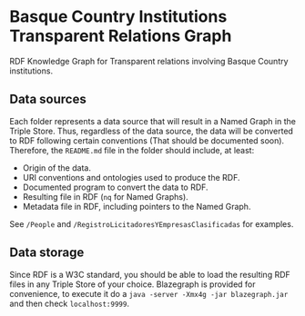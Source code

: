 # Basque Country Institutions Transparent Relations Graph

RDF Knowledge Graph for Transparent relations involving Basque Country institutions.

## Data sources

Each folder represents a data source that will result in a Named Graph in the Triple Store. Thus, regardless of the data source, the data will be converted to RDF following certain conventions (That should be documented soon). Therefore, the `README.md` file in the folder should include, at least:

* Origin of the data.
* URI conventions and ontologies used to produce the RDF.
* Documented program to convert the data to RDF.
* Resulting file in RDF (`nq` for Named Graphs).
* Metadata file in RDF, including pointers to the Named Graph.

See `/People` and `/RegistroLicitadoresYEmpresasClasificadas` for examples.

## Data storage

Since RDF is a W3C standard, you should be able to load the resulting RDF files in any Triple Store of your choice. Blazegraph is provided for convenience, to execute it do a `java -server -Xmx4g -jar blazegraph.jar` and then check `localhost:9999`.
